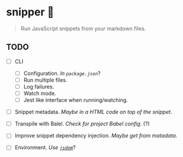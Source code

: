 # snipper :gun:

> Run JavaScript snippets from your markdown files.

## TODO

- [ ] CLI
  - [ ] Configuration. _In `package.json`_?
  - [ ] Run multiple files.
  - [ ] Log failures. 
  - [ ] Watch mode.
  - [ ] Jest like interface when running/watching.
- [ ] Snippet metadata. _Maybe in a HTML code on top of the snippet_.
- [ ] Transpile with Balel. _Check for project Babel config_. (?)
- [ ] Improve snippet dependency injection. _Maybe get from matadata_.
- [ ] Environment. _Use [`jsdom`](https://github.com/tmpvar/jsdom)_?

